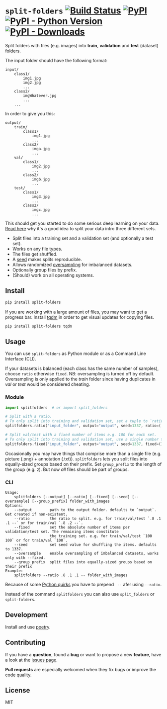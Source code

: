 # `split-folders` [![Build Status](https://travis-ci.com/jfilter/split-folders.svg?branch=master)](https://travis-ci.com/jfilter/split-folders) [![PyPI](https://img.shields.io/pypi/v/split-folders.svg)](https://pypi.org/project/split-folders/) [![PyPI - Python Version](https://img.shields.io/pypi/pyversions/split-folders.svg)](https://pypi.org/project/split-folders/)  [![PyPI - Downloads](https://img.shields.io/pypi/dm/split-folders)](https://pypistats.org/packages/split-folders)

Split folders with files (e.g. images) into **train**, **validation** and **test** (dataset) folders.

The input folder should have the following format:

```
input/
    class1/
        img1.jpg
        img2.jpg
        ...
    class2/
        imgWhatever.jpg
        ...
    ...
```

In order to give you this:

```
output/
    train/
        class1/
            img1.jpg
            ...
        class2/
            imga.jpg
            ...
    val/
        class1/
            img2.jpg
            ...
        class2/
            imgb.jpg
            ...
    test/
        class1/
            img3.jpg
            ...
        class2/
            imgc.jpg
            ...
```

This should get you started to do some serious deep learning on your data. [Read here](https://stats.stackexchange.com/questions/19048/what-is-the-difference-between-test-set-and-validation-set) why it's a good idea to split your data intro three different sets.

-   Split files into a training set and a validation set (and optionally a test set).
-   Works on any file types.
-   The files get shuffled.
-   A [seed](https://docs.python.org/3/library/random.html#random.seed) makes splits reproducible.
-   Allows randomized [oversampling](https://en.wikipedia.org/wiki/Oversampling_and_undersampling_in_data_analysis) for imbalanced datasets.
-   Optionally group files by prefix.
-   (Should) work on all operating systems.

## Install

```bash
pip install split-folders
```

If you are working with a large amount of files, you may want to get a progress bar. Install [tqdm](https://github.com/tqdm/tqdm) in order to get visual updates for copying files.

```bash
pip install split-folders tqdm
```

## Usage

You can use `split-folders` as Python module or as a Command Line Interface (CLI).

If your datasets is balanced (each class has the same number of samples), choose `ratio` otherwise `fixed`.
NB: oversampling is turned off by default.
Oversampling is only applied to the *train* folder since having duplicates in *val* or *test* would be considered cheating.

### Module

```python
import splitfolders  # or import split_folders

# Split with a ratio.
# To only split into training and validation set, set a tuple to `ratio`, i.e, `(.8, .2)`.
splitfolders.ratio("input_folder", output="output", seed=1337, ratio=(.8, .1, .1), group_prefix=None) # default values

# Split val/test with a fixed number of items e.g. 100 for each set.
# To only split into training and validation set, use a single number to `fixed`, i.e., `10`.
splitfolders.fixed("input_folder", output="output", seed=1337, fixed=(100, 100), oversample=False, group_prefix=None) # default values
```

Occasionally you may have things that comprise more than a single file (e.g. picture (.png) + annotation (.txt)).
`splitfolders` lets you split files into equally-sized groups based on their prefix.
Set `group_prefix` to the length of the group (e.g. `2`).
But now *all* files should be part of groups.

### CLI

```
Usage:
    splitfolders [--output] [--ratio] [--fixed] [--seed] [--oversample] [--group_prefix] folder_with_images
Options:
    --output        path to the output folder. defaults to `output`. Get created if non-existent.
    --ratio         the ratio to split. e.g. for train/val/test `.8 .1 .1 --` or for train/val `.8 .2 --`.
    --fixed         set the absolute number of items per validation/test set. The remaining items constitute
                    the training set. e.g. for train/val/test `100 100` or for train/val `100`.
    --seed          set seed value for shuffling the items. defaults to 1337.
    --oversample    enable oversampling of imbalanced datasets, works only with --fixed.
    --group_prefix  split files into equally-sized groups based on their prefix
Example:
    splitfolders --ratio .8 .1 .1 -- folder_with_images
```

Because of some [Python quirks](https://github.com/jfilter/split-folders/issues/19) you have to prepend ` --` afer using `--ratio`.

Instead of the command `splitfolders` you can also use `split_folders` or `split-folders`.

## Development

Install and use [poetry](https://python-poetry.org/).

## Contributing

If you have a **question**, found a **bug** or want to propose a new **feature**, have a look at the [issues page](https://github.com/jfilter/split-folders/issues).

**Pull requests** are especially welcomed when they fix bugs or improve the code quality.


## License

MIT
